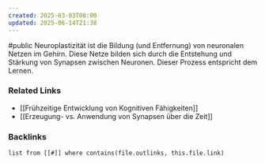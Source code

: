 ```yaml
---
created: 2025-03-03T08:00
updated: 2025-06-14T21:38
---
```

#public
Neuroplastizität ist die Bildung (und Entfernung) von neuronalen Netzen im Gehirn. Diese Netze bilden sich durch die Entstehung und Stärkung von Synapsen zwischen Neuronen. Dieser Prozess entspricht dem Lernen. 

### Related Links
- [[Frühzeitige Entwicklung von Kognitiven Fähigkeiten]]
- [[Erzeugung- vs. Anwendung von Synapsen über die Zeit]]


### Backlinks
```dataview 
list from [[#]] where contains(file.outlinks, this.file.link)
```

